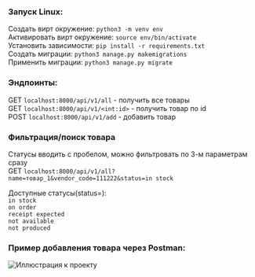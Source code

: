 ### Запуск Linux:
Создать вирт окружение: ```python3 -m venv env```  
Активировать вирт окружение: ```source env/bin/activate```  
Установить зависимости: ```pip install -r requirements.txt```  
Создать миграции: ```python3 manage.py makemigrations```  
Применить миграции: ```python3 manage.py migrate```  
  
### Эндпоинты:  
  
GET ```localhost:8000/api/v1/all``` - получить все товары  
GET ```localhost:8000/api/v1/<int:id>``` - получить товар по id  
POST ```localhost:8000/api/v1/add``` - добавить товар  
  
### Фильтрация/поиск товара  
Статусы вводить с пробелом, можно фильтровать по 3-м параметрам сразу  
GET ```localhost:8000/api/v1/all?name=товар_1&vendor_code=111222&status=in stock```  
  
Доступные статусы(status=):  
```in stock```  
```on order```  
```receipt expected```  
```not available```  
```not produced```  
  
### Пример добавления товара через Postman:
![Иллюстрация к проекту](https://github.com/georg220022/django_shops/blob/main/2022-12-12_17-08.png)
